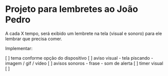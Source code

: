 # Projeto para lembretes ao João Pedro

A cada X tempo, será exibido um lembrete na tela (visual e sonoro) para ele lembrar que precisa comer.

Implementar:

[ ] tema conforme opção do dispositivo
[ ] aviso visual
    - tela piscando
    - imagem / gif / vídeo
[ ] avisos sonoros
    - frase
    - som de alerta
[ ] timer visual
[ ]